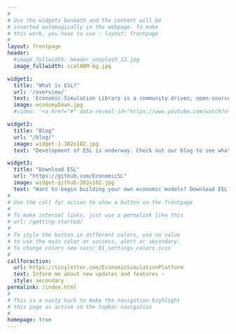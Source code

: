 ```yaml
---
#
# Use the widgets beneath and the content will be
# inserted automagically in the webpage. To make
# this work, you have to use › layout: frontpage
#
layout: frontpage
header:
  #image_fullwidth: header_unsplash_12.jpg
  image_fullwidth: scalABM-bg.jpg

widget1:
  title: "What is ESL?"
  url: '/overview/'
  text: 'Economic Simulation Library is a community driven, open-source project to develop a user-friendly modeling library for building agent-based models of economic systems.'
  image: economyDown.jpg
  #video: '<a href="#" data-reveal-id="https://www.youtube.com/watch?v=wC9dCSYAjFs"><img src="http://phlow.github.io/feeling-responsive/images/start-video-feeling-responsive-302x182.jpg" width="302" height="182" alt=""/></a>'

widget2:
  title: "Blog"
  url: "/blog/"
  image: widget-1-302x182.jpg
  text: "Development of ESL is underway. Check out our blog to see what's new."

widget3:
  title: "Download ESL"
  url: "https://github.com/EconomicSL"
  image: widget-github-303x182.jpg
  text: "Want to begin building your own economic models? Download ESL to get started."
#
# Use the call for action to show a button on the frontpage
#
# To make internal links, just use a permalink like this
# url: /getting-started/
#
# To style the button in different colors, use no value
# to use the main color or success, alert or secondary.
# To change colors see sass/_01_settings_colors.scss
#
callforaction:
  url: https://tinyletter.com/EconomicSimulationPlatform
  text: Inform me about new updates and features ›
  style: secondary
permalink: /index.html
#
# This is a nasty hack to make the navigation highlight
# this page as active in the topbar navigation
#
homepage: true
---
```

